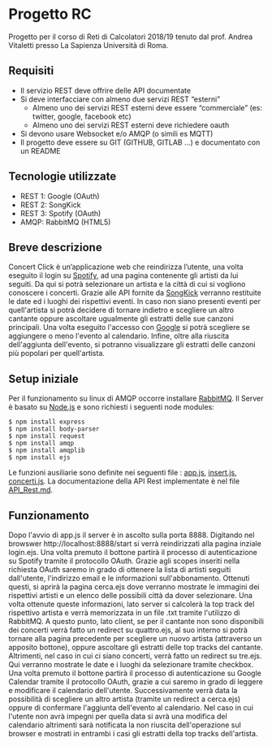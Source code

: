 # Progetto RC
Progetto per il corso di Reti di Calcolatori 2018/19 tenuto dal prof. Andrea Vitaletti presso La Sapienza Università di Roma.

## Requisiti
* Il servizio REST deve offrire delle API documentate
* Si deve interfacciare con almeno due servizi REST “esterni”
  * Almeno uno dei servizi REST esterni deve essere “commerciale” (es: twitter, google, facebook etc)
  * Almeno uno dei servizi REST esterni deve richiedere oauth
* Si devono usare Websocket e/o AMQP (o simili es MQTT)
* Il progetto deve essere su GIT (GITHUB, GITLAB ...) e documentato con un README

## Tecnologie utilizzate
* REST 1: Google (OAuth)
* REST 2: SongKick 
* REST 3: Spotify (OAuth)
* AMQP: RabbitMQ (HTML5)

## Breve descrizione
Concert Click è un’applicazione web che reindirizza l’utente, una volta eseguito il login su [Spotify](https://developer.spotify.com/documentation/web-api/), ad una pagina contenente gli artisti da lui seguiti. 
Da qui si potrà selezionare un artista e la città di cui si vogliono conoscere i concerti. 
Grazie alle API fornite da [SongKick](https://www.songkick.com/developer/) verranno restituite le date ed i luoghi dei rispettivi eventi. In caso non siano presenti eventi per quell'artista si potrà decidere di tornare indietro e scegliere un altro cantante oppure ascoltare ugualmente gli estratti delle sue canzoni principali. 
Una volta eseguito l'accesso con [Google](https://developers.google.com/calendar/) si potrà scegliere se aggiungere o meno l'evento al calendario. Infine, oltre alla riuscita dell'aggiunta dell'evento, si potranno visualizzare gli estratti delle canzoni più popolari per quell'artista.

## Setup iniziale 
Per il funzionamento su linux di AMQP occorre installare [RabbitMQ](https://www.rabbitmq.com/install-debian.html).
Il Server è basato su [Node.js](https://nodejs.org/it/) e sono richiesti i seguenti node modules:
```
$ npm install express
$ npm install body-parser
$ npm install request
$ npm install amqp
$ npm install amqplib
$ npm install ejs
```

Le funzioni ausiliarie sono definite nei seguenti file : [app.js](https://github.com/daniela1195/ProgettoRC/blob/master/app.js), [insert.js](https://github.com/daniela1195/ProgettoRC/blob/master/Insert.js), [concerti.js](https://github.com/daniela1195/ProgettoRC/blob/master/concerti.js).
La documentazione della API Rest implementate è nel file [API_Rest.md]().

## Funzionamento
Dopo l'avvio di app.js il server è in ascolto sulla porta 8888. Digitando nel browswer http://localhost:8888/start si verrà reindirizzati alla pagina inziale login.ejs. Una volta premuto il bottone partirà il processo di autenticazione su Spotify tramite il protocollo OAuth. Grazie agli scopes inseriti nella richiesta OAuth saremo in grado di ottenere la lista di artisti seguiti dall'utente, l'indirizzo email e le informazioni sull'abbonamento. Ottenuti questi, si aprirà la pagina cerca.ejs dove verranno mostrate le immagini dei rispettivi artisti e un elenco delle possibili città da dover selezionare. 
Una volta ottenute queste informazioni, lato server si calcolerà la top track del rispettivo artista e verrà memorizzata in un file .txt tramite l'utilizzo di RabbitMQ.
A questo punto, lato client, se per il cantante non sono disponibili dei concerti verrà fatto un redirect su quattro.ejs, al suo interno si potrà tornare alla pagina precedente per scegliere un nuovo artista (attraverso un apposito bottone), oppure  ascoltare gli estratti delle top tracks del cantante. 
Altrimenti, nel caso in cui ci siano concerti, verrà fatto un redirect su tre.ejs. Qui verranno mostrate le date e i luoghi da selezionare tramite checkbox. Una volta premuto il bottone partirà il processo di autenticazione su Google Calendar tramite il protocollo OAuth, grazie a cui saremo in grado di leggere e modificare il calendario dell'utente.
Successivamente verrà data la possibilità di scegliere un altro artista (tramite un redirect a cerca.ejs) oppure di confermare l'aggiunta dell'evento al calendario.
Nel caso in cui l'utente non avrà impegni per quella data si avrà una modifica del calendario altrimenti sarà notificata la non riuscita dell'operazione sul browser e mostrati in entrambi i casi gli estratti della top tracks dell'artista.
